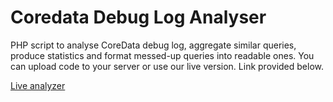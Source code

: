 Coredata Debug Log Analyser
=======================

PHP script to analyse CoreData debug log, aggregate similar queries, produce statistics and format messed-up queries into readable ones. You can upload code to your server or use our live version. Link provided below.

<a href="http://codla.nikans.com/">Live analyzer</a>
